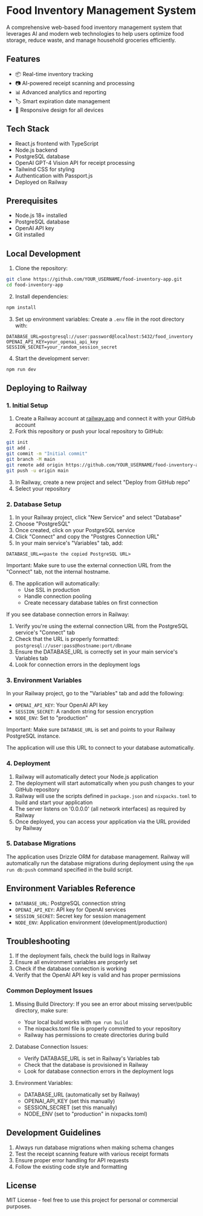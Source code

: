# Food Inventory Management System

A comprehensive web-based food inventory management system that leverages AI and modern web technologies to help users optimize food storage, reduce waste, and manage household groceries efficiently.

## Features

- 📦 Real-time inventory tracking
- 📷 AI-powered receipt scanning and processing
- 📊 Advanced analytics and reporting
- 🏷️ Smart expiration date management
- 📱 Responsive design for all devices

## Tech Stack

- React.js frontend with TypeScript
- Node.js backend
- PostgreSQL database
- OpenAI GPT-4 Vision API for receipt processing
- Tailwind CSS for styling
- Authentication with Passport.js
- Deployed on Railway

## Prerequisites

- Node.js 18+ installed
- PostgreSQL database
- OpenAI API key
- Git installed

## Local Development

1. Clone the repository:
```bash
git clone https://github.com/YOUR_USERNAME/food-inventory-app.git
cd food-inventory-app
```

2. Install dependencies:
```bash
npm install
```

3. Set up environment variables:
Create a `.env` file in the root directory with:
```env
DATABASE_URL=postgresql://user:password@localhost:5432/food_inventory
OPENAI_API_KEY=your_openai_api_key
SESSION_SECRET=your_random_session_secret
```

4. Start the development server:
```bash
npm run dev
```

## Deploying to Railway

### 1. Initial Setup

1. Create a Railway account at [railway.app](https://railway.app) and connect it with your GitHub account
2. Fork this repository or push your local repository to GitHub:
```bash
git init
git add .
git commit -m "Initial commit"
git branch -M main
git remote add origin https://github.com/YOUR_USERNAME/food-inventory-app.git
git push -u origin main
```
3. In Railway, create a new project and select "Deploy from GitHub repo"
4. Select your repository

### 2. Database Setup

1. In your Railway project, click "New Service" and select "Database"
2. Choose "PostgreSQL"
3. Once created, click on your PostgreSQL service
4. Click "Connect" and copy the "Postgres Connection URL"
5. In your main service's "Variables" tab, add:
```
DATABASE_URL=<paste the copied PostgreSQL URL>
```
  Important: Make sure to use the external connection URL from the "Connect" tab, not the internal hostname.

6. The application will automatically:
   - Use SSL in production
   - Handle connection pooling
   - Create necessary database tables on first connection

If you see database connection errors in Railway:
1. Verify you're using the external connection URL from the PostgreSQL service's "Connect" tab
2. Check that the URL is properly formatted: `postgresql://user:pass@hostname:port/dbname`
3. Ensure the DATABASE_URL is correctly set in your main service's Variables tab
4. Look for connection errors in the deployment logs


### 3. Environment Variables

In your Railway project, go to the "Variables" tab and add the following:

- `OPENAI_API_KEY`: Your OpenAI API key
- `SESSION_SECRET`: A random string for session encryption
- `NODE_ENV`: Set to "production"

Important: Make sure `DATABASE_URL` is set and points to your Railway PostgreSQL instance.


The application will use this URL to connect to your database automatically.


### 4. Deployment

1. Railway will automatically detect your Node.js application
2. The deployment will start automatically when you push changes to your GitHub repository
3. Railway will use the scripts defined in `package.json` and `nixpacks.toml` to build and start your application
4. The server listens on '0.0.0.0' (all network interfaces) as required by Railway
5. Once deployed, you can access your application via the URL provided by Railway

### 5. Database Migrations

The application uses Drizzle ORM for database management. Railway will automatically run the database migrations during deployment using the `npm run db:push` command specified in the build script.

## Environment Variables Reference

- `DATABASE_URL`: PostgreSQL connection string
- `OPENAI_API_KEY`: API key for OpenAI services
- `SESSION_SECRET`: Secret key for session management
- `NODE_ENV`: Application environment (development/production)

## Troubleshooting

1. If the deployment fails, check the build logs in Railway
2. Ensure all environment variables are properly set
3. Check if the database connection is working
4. Verify that the OpenAI API key is valid and has proper permissions

### Common Deployment Issues

1. Missing Build Directory:
   If you see an error about missing server/public directory, make sure:
   - Your local build works with `npm run build`
   - The nixpacks.toml file is properly committed to your repository
   - Railway has permissions to create directories during build

2. Database Connection Issues:
   - Verify DATABASE_URL is set in Railway's Variables tab
   - Check that the database is provisioned in Railway
   - Look for database connection errors in the deployment logs

3. Environment Variables:
   - DATABASE_URL (automatically set by Railway)
   - OPENAI_API_KEY (set this manually)
   - SESSION_SECRET (set this manually)
   - NODE_ENV (set to "production" in nixpacks.toml)


## Development Guidelines

1. Always run database migrations when making schema changes
2. Test the receipt scanning feature with various receipt formats
3. Ensure proper error handling for API requests
4. Follow the existing code style and formatting

## License

MIT License - feel free to use this project for personal or commercial purposes.